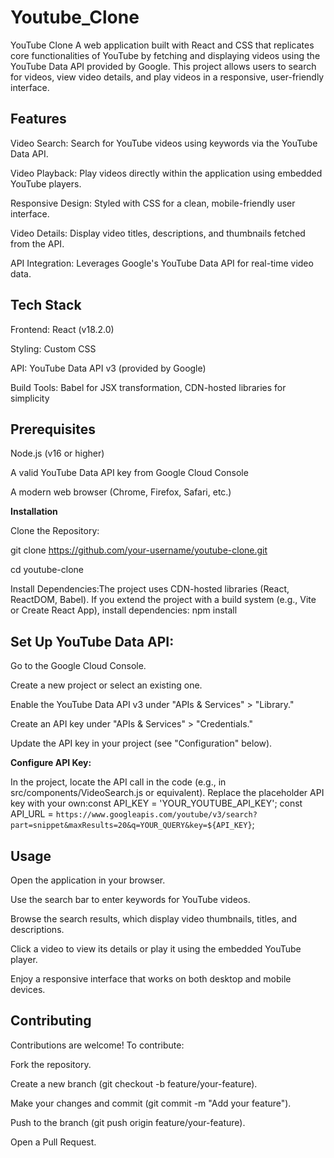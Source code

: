 # Youtube_Clone
YouTube Clone
A web application built with React and CSS that replicates core functionalities of YouTube by fetching and displaying videos using the YouTube Data API provided by Google. This project allows users to search for videos, view video details, and play videos in a responsive, user-friendly interface.

**Features**
-------------------------------------
Video Search: Search for YouTube videos using keywords via the YouTube Data API.

Video Playback: Play videos directly within the application using embedded YouTube players.

Responsive Design: Styled with CSS for a clean, mobile-friendly user interface.

Video Details: Display video titles, descriptions, and thumbnails fetched from the API.

API Integration: Leverages Google's YouTube Data API for real-time video data.

**Tech Stack**
--------------------------------------
Frontend: React (v18.2.0)

Styling: Custom CSS

API: YouTube Data API v3 (provided by Google)

Build Tools: Babel for JSX transformation, CDN-hosted libraries for simplicity

**Prerequisites**
----------------------------------------
Node.js (v16 or higher)

A valid YouTube Data API key from Google Cloud Console

A modern web browser (Chrome, Firefox, Safari, etc.)

**Installation**

Clone the Repository:

git clone https://github.com/your-username/youtube-clone.git

cd youtube-clone

Install Dependencies:The project uses CDN-hosted libraries (React, ReactDOM, Babel). If you extend the project with a build system (e.g., Vite or Create React App), install dependencies:
npm install


**Set Up YouTube Data API:**
-------------------------------------
Go to the Google Cloud Console.

Create a new project or select an existing one.

Enable the YouTube Data API v3 under "APIs & Services" > "Library."

Create an API key under "APIs & Services" > "Credentials."

Update the API key in your project (see "Configuration" below).


**Configure API Key:**

In the project, locate the API call in the code (e.g., in src/components/VideoSearch.js or equivalent).
Replace the placeholder API key with your own:const API_KEY = 'YOUR_YOUTUBE_API_KEY';
const API_URL = `https://www.googleapis.com/youtube/v3/search?part=snippet&maxResults=20&q=YOUR_QUERY&key=${API_KEY}`;


**Usage**
--------------------------------------
Open the application in your browser.

Use the search bar to enter keywords for YouTube videos.

Browse the search results, which display video thumbnails, titles, and descriptions.

Click a video to view its details or play it using the embedded YouTube player.

Enjoy a responsive interface that works on both desktop and mobile devices.

**Contributing**
---------------------------------------
Contributions are welcome! To contribute:

Fork the repository.

Create a new branch (git checkout -b feature/your-feature).

Make your changes and commit (git commit -m "Add your feature").

Push to the branch (git push origin feature/your-feature).

Open a Pull Request.



